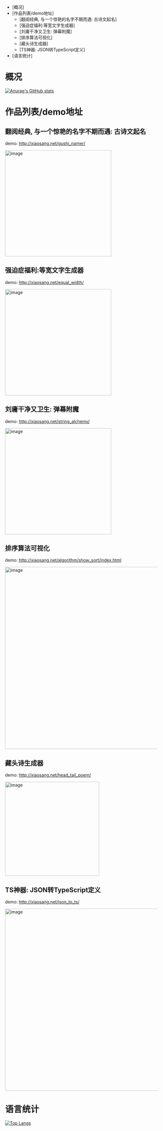 
- [概况]
- [作品列表/demo地址]
  * [翻阅经典, 与一个惊艳的名字不期而遇: 古诗文起名]
  * [强迫症福利:等宽文字生成器]
  * [刘庸干净又卫生: 弹幕附魔]
  * [排序算法可视化]
  * [藏头诗生成器]
  * [TS神器: JSON转TypeScript定义]
- [语言统计]

# 概况
[![Anurag's GitHub stats](https://github-readme-stats.vercel.app/api?username=holynova)](https://github.com/anuraghazra/github-readme-stats)



# 作品列表/demo地址
## 翻阅经典, 与一个惊艳的名字不期而遇: 古诗文起名 
demo: http://xiaosang.net/gushi_namer/

<img width="350" alt="image" src="https://user-images.githubusercontent.com/8215783/158734298-a4066c81-0bb4-4a0f-8368-e6f338ccadb1.png">


## 强迫症福利:等宽文字生成器 
demo: http://xiaosang.net/equal_width/

<img width="350" alt="image" src="https://user-images.githubusercontent.com/8215783/158734207-674ca43d-0a5e-451d-99d6-5f54f6c36478.png">

## 刘庸干净又卫生: 弹幕附魔 
demo: http://xiaosang.net/string_alchemy/

<img width="350" alt="image" src="https://user-images.githubusercontent.com/8215783/158734137-4ce17d65-a1d3-42d3-ba37-d8b530096bbd.png">

## 排序算法可视化 
demo: http://xiaosang.net/algorithm/show_sort/index.html

<img width="600" alt="image" src="https://user-images.githubusercontent.com/8215783/158734723-f9b5d51d-4c9f-436e-a496-4c0bdaab3373.png">

## 藏头诗生成器 
demo: http://xiaosang.net/head_tail_poem/

<img width="310" alt="image" src="https://user-images.githubusercontent.com/8215783/158734587-0994c997-48c3-42b0-a1ba-f83a0f378c03.png">

## TS神器: JSON转TypeScript定义 
demo: http://xiaosang.net/json_to_ts/

<img width="600" alt="image" src="https://user-images.githubusercontent.com/8215783/158735061-68370963-27d9-40e2-a364-4c64dd85b2a1.png">


# 语言统计
[![Top Langs](https://github-readme-stats.vercel.app/api/top-langs/?username=holynova)](https://github.com/anuraghazra/github-readme-stats)


<!--
**holynova/holynova** is a ✨ _special_ ✨ repository because its `README.md` (this file) appears on your GitHub profile.

Here are some ideas to get you started:

- 🔭 I’m currently working on ...
- 🌱 I’m currently learning ...
- 👯 I’m looking to collaborate on ...
- 🤔 I’m looking for help with ...
- 💬 Ask me about ...
- 📫 How to reach me: ...
- 😄 Pronouns: ...
- ⚡ Fun fact: ...
-->

